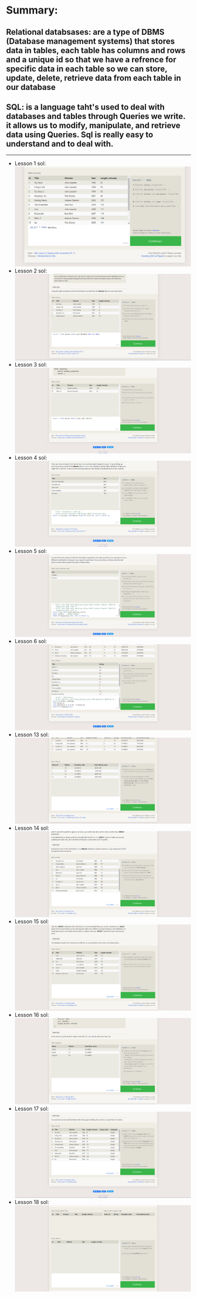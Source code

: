 # Summary: 
## Relational databsases: are a type of DBMS (Database management systems) that stores data in tables, each table has columns and rows and a unique id so that we have a refrence for specific data in each table so we can store, update, delete, retrieve data from each table in our database
## SQL: is a language taht's used to deal with databases and tables through Queries we write. it allows us to modify,  manipulate, and retrieve data using Queries. Sql is really easy to understand and to deal with.
---
+ Lesson 1 sol:
![1](../Assets/SQL%20Screenshots/SQL%201.png)
+ Lesson 2 sol:
![2](../Assets/SQL%20Screenshots/SQL%202.png)
+ Lesson 3 sol:
![3](../Assets/SQL%20Screenshots/SQL%203.png)
+ Lesson 4 sol:
![4](../Assets/SQL%20Screenshots/SQL%204.png)
+ Lesson 5 sol:
![5](../Assets/SQL%20Screenshots/SQL%205.png)
+ Lesson 6 sol:
![6](../Assets/SQL%20Screenshots/SQL%206.png)
+ Lesson 13 sol:
![13](../Assets/SQL%20Screenshots/SQL%2013.png)
+ Lesson 14 sol:
![14](../Assets/SQL%20Screenshots/SQL%2014.png)
+ Lesson 15 sol:
![15](../Assets/SQL%20Screenshots/SQL%2015.png)
+ Lesson 16 sol:
![16](../Assets/SQL%20Screenshots/SQL%2016.png)
+ Lesson 17 sol:
![17](../Assets/SQL%20Screenshots/SQL%2017.png)
+ Lesson 18 sol:
![18](../Assets/SQL%20Screenshots/SQL%2018.png)